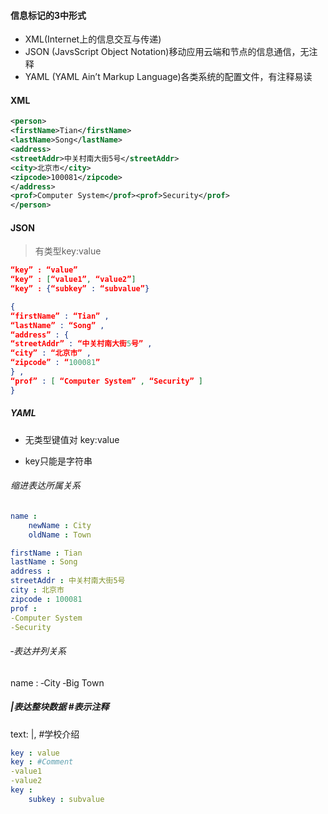 #### 信息标记的3中形式

* XML(Internet上的信息交互与传递)
* JSON (JavsScript Object Notation)移动应用云端和节点的信息通信，无注释
* YAML (YAML Ain’t Markup Language)各类系统的配置文件，有注释易读

#### XML

```xml
<person>
<firstName>Tian</firstName>
<lastName>Song</lastName>
<address>
<streetAddr>中关村南大街5号</streetAddr>
<city>北京市</city>
<zipcode>100081</zipcode>
</address>
<prof>Computer System</prof><prof>Security</prof>
</person>
```

#### JSON

> 有类型key:value

```json
“key” : “value”
“key” : [“value1”, “value2”]
“key” : {“subkey” : “subvalue”}
```

```json
{
“firstName” : “Tian” ,
“lastName” : “Song” ,
“address” : {
“streetAddr” : “中关村南大街5号” ,
“city” : “北京市” ,
“zipcode” : “100081”
} ,
“prof” : [ “Computer System” , “Security” ]
}
```

##### YAML

* 无类型键值对 key:value

* key只能是字符串

###### 缩进表达所属关系

```yaml
name :
    newName : City
    oldName : Town
```

```yaml
firstName : Tian
lastName : Song
address :
streetAddr : 中关村南大街5号
city : 北京市
zipcode : 100081
prof :
‐Computer System
‐Security
```

###### ‐表达并列关系
name :
‐City
‐Big Town

##### |表达整块数据 #表示注释
text: |, #学校介绍

```yaml
key : value
key : #Comment
‐value1
‐value2
key :
	subkey : subvalue
```
